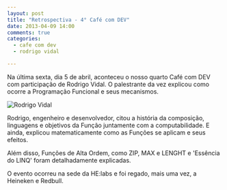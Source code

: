 ```yaml
---
layout: post
title: "Retrospectiva - 4° Café com DEV"
date: 2013-04-09 14:00
comments: true
categories:
  - cafe com dev
  - rodrigo vidal

---
```


Na última sexta, dia 5 de abril, aconteceu o nosso quarto Café com DEV com participação de Rodrigo Vidal. O palestrante da vez explicou como ocorre a Programação Funcional e seus mecanismos.

<!-- more -->

![Rodrigo Vidal](/images/posts/rodrigo-vidal.jpg)

Rodrigo, engenheiro e desenvolvedor, citou a história da composição, linguagens e objetivos da Função juntamente com a computabilidade. E ainda, explicou matematicamente como as Funções se aplicam e seus efeitos.

Além disso, Funções de Alta Ordem, como ZIP, MAX e LENGHT e 'Essência do LINQ' foram detalhadamente explicadas.

O evento ocorreu na sede da HE:labs e foi regado, mais uma vez, a Heineken e Redbull.
